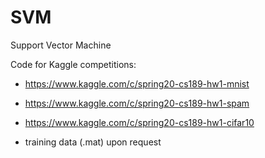 # SVM
Support Vector Machine

Code for Kaggle competitions:
* https://www.kaggle.com/c/spring20-cs189-hw1-mnist
* https://www.kaggle.com/c/spring20-cs189-hw1-spam
* https://www.kaggle.com/c/spring20-cs189-hw1-cifar10

* training data (.mat) upon request
